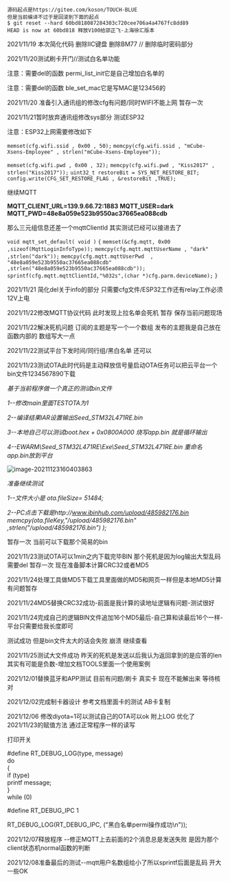     源码起点是https://gitee.com/koson/TOUCH-BLUE 
    但是当前编译不过于是回滚到下面的起点
    $ git reset --hard 60bd818087284303c720cee706a4a4767fc8dd89
    HEAD is now at 60bd818 释放V100给邵正飞-上海徐汇版本

2021/11/19 本次简化代码 删除IIC键盘 删除BM77  // 删除临时密码部分

2021/11/20测试刷卡开门//测试白名单功能

注意：需要del的函数 permi_list_init它是自己增加白名单的  

注意：需要del的函数 ble_set_mac它是写MAC是123456的

2021/11/20 准备引入通讯组的修改cfg有问题/同时WIFI不能上网 暂存一次

2021/11/21暂时放弃通讯组修改sys部分 测试ESP32

注意：ESP32上网需要修改如下

`memset(cfg.wifi.ssid , 0x00 , 50);`
`memcpy(cfg.wifi.ssid , "mCube-Xsens-Employee" , strlen("mCube-Xsens-Employee"));`

`memset(cfg.wifi.pwd , 0x00 , 32);`
`memcpy(cfg.wifi.pwd , "Kiss2017" , strlen("Kiss2017"));`
`uint32_t restoreBit = SYS_NET_RESTORE_BIT;`
`config.write(CFG_SET_RESTORE_FLAG , &restoreBit ,TRUE);`

继续MQTT

**MQTT_CLIENT_URL=139.9.66.72:1883**
**MQTT_USER=dark**
**MQTT_PWD=48e8a059e523b9550ac37665ea088cdb**

那么三元组信息还差一个mqttClientId 其实测试已经可以接进去了

`void mqtt_set_default( void )`
`{`
      `memset(&cfg.mqtt, 0x00 ,sizeof(MqttLoginInfoType));`
      `memcpy(cfg.mqtt.mqttUserName , "dark" ,strlen("dark"));`
      `memcpy(cfg.mqtt.mqttUserPwd  , "48e8a059e523b9550ac37665ea088cdb" ,strlen("48e8a059e523b9550ac37665ea088cdb"));`
      `sprintf(cfg.mqtt.mqttClientId,"%032s",(char *)cfg.parm.deviceName);`
`}`

2021/11/21 简化del关于info的部分 只需要cfg文件/ESP32工作还有relay工作必须12V上电

2021/11/22修改MQTT协议代码 此时发现上拉名单会死机 暂存 保存当前问题现场

2021/11/22解决死机问题 订阅的主题是写一个一个数组 发布的主题我是自己放在函数内部的 数组写大一点

2021/11/22测试平台下发时间/同行组/黑白名单 还可以

2021/11/23测试OTA此时代码是主动释放信号量启动OTA任务可以把云平台一个bin文件1234567890下载

*基于当前程序做一个真正的测试bin文件*

*1--修改main里面TESTOTA为1*

*2--编译结果IAR设置输出Seed_STM32L471RE.bin*

*3--本地自己可以测试boot.hex + 0x0800A000 烧写app.bin 就是循环输出*

*4--EWARM\Seed_STM32L471RE\Exe\Seed_STM32L471RE.bin 重命名app.bin放到平台*

![image-20211123160403863](C:\Users\Koson.Gong\AppData\Roaming\Typora\typora-user-images\image-20211123160403863.png)

*准备继续测试*

*1--文件大小是 ota.fileSize=  51484;*

*2--PC点击下载是http://www.ibinhub.com/upload/485982176.bin  memcpy(ota.fileKey,"/upload/485982176.bin" ,strlen("/upload/485982176.bin")  );*

暂存一次 当前可以下载那个简易的bin

2021/11/23测试OTA可以1min之内下载完毕BIN 那个死机是因为log输出大型乱码 需要del 暂存一次 现在准备脚本计算CRC32或者MD5





2021/11/24处理工具做MD5下载工具里面做的MD5和网页一样但是本地MD5计算有问题暂存

2021/11/24MD5替换CRC32成功-前面是我计算的读地址逻辑有问题-测试很好

2021/11/24完成自己的逻辑BIN文件追加16个MD5最后-自己算和读最后16个一样-平台只需要给我长度即可

测试成功 但是bin文件太大的话会失败 崩溃 继续查看

2021/11/25测试大文件成功 昨天的死机是发送以后我认为返回拿到的是应答的len其实有可能是负数-增加文档TOOLS里面一个使用案例

2021/12/01替换蓝牙和APP测试 目前有问题/刷卡 真实卡 现在不能解出来 等待核对

2021/12/02完成制卡器设计 参考文档里面卡的测试 AB卡复制

2021/12/06 修改diyota=1可以测试自己的OTA可以ok 附上LOG 优化了2021/11/23的赋值方法 通过正常程序一样的读写

打印开关

#define RT_DEBUG_LOG(type, message)                                           \
do                                                                            \
{                                                                             \
    if (type)                                                                 \
        printf message;                                                   \
}                                                                             \
while (0)


#define RT_DEBUG_IPC                                                      1

 RT_DEBUG_LOG(RT_DEBUG_IPC, ("黑白名单permi操作成功\n"));



2021/12/07释放程序 --修正MQTT上去前面的2个消息总是发送失败 是因为那个client状态机normal函数的判断

2021/12/08准备最后的测试--mqtt用户名数组给小了所以sprintf后面是乱码 开大一些OK
